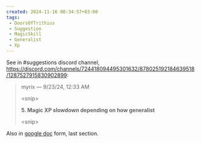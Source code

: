 ```yaml
---
created: 2024-11-16 00:34:57+03:00
tags:
 - DoorsOfTrithius
 - Suggestion
 - MagicSkill
 - Generalist
 - Xp
---
```


See in \#suggestions discord channel, https://discord.com/channels/724418094495301632/878025192184639518/1287527915830902899:

> myrix — 9/23/24, 12:33 AM
> 
> \<snip\>
> 
> **5. Magic XP slowdown depending on how generalist**
> 
> \<snip\>

Also in [google doc](https://docs.google.com/document/d/1lPdZZ_gdjnnD7gv22JTzz1s_dZgZ8wzP-zmOZkeUDug/) form, last section.